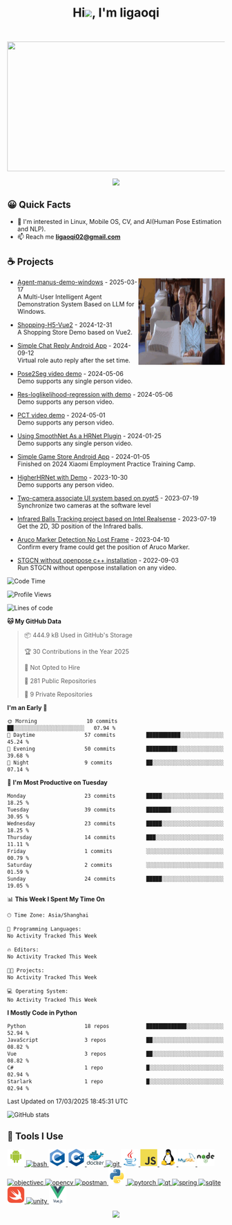 <h1 align="center">Hi<img
src="https://github.com/blackcater/blackcater/raw/main/images/Hi.gif" height="32" />, I'm ligaoqi</h1>

<br />

<p align="center">
  <img alig src="https://socialify.git.ci/ligaoqi2/ligaoqi2/image?font=Rokkitt&name=1&owner=1&pattern=Floating%20Cogs&theme=Dark" width="700" height="300" />
</p>

<p align="center">
  <img alig src="https://github-profile-trophy.vercel.app/?username=ligaoqi2&theme=onedark&column=-1" />
</p>

## :grinning: Quick Facts

- :camera_flash: I'm interested in Linux, Mobile OS, CV, and AI(Human Pose Estimation and NLP).
- 📫 Reach me **ligaoqi02@gmail.com**

## :coffee: Projects

<a href="#"><img align="right" src="https://github.com/ligaoqi2/ligaoqi2/raw/main/readme.gif" width="200 " height="200" /></a>

- <a href='https://github.com/ligaoqi2/agent-manus-demo-windows' target='_blank'>Agent-manus-demo-windows</a> - 2025-03-17
  <br/> A Multi-User Intelligent Agent Demonstration System Based on LLM for Windows.

- <a href='https://github.com/ligaoqi2/Shopping-H5-Vue2' target='_blank'>Shopping-H5-Vue2</a> - 2024-12-31
  <br/> A Shopping Store Demo based on Vue2.

- <a href='https://github.com/ligaoqi2/Simple-Chat-Auto-Reply-App-by-Java' target='_blank'>Simple Chat Reply Android App</a> - 2024-09-12
  <br/> Virtual role auto reply after the set time.

- <a href='https://github.com/ligaoqi2/Pose2Seg-single-person-video-demo' target='_blank'>Pose2Seg video demo</a> - 2024-05-06
  <br/> Demo supports any single person video.

- <a href='https://github.com/ligaoqi2/res-loglikelihood-regression-with-COCO-video-demo' target='_blank'>Res-loglikelihood-regression with demo</a> - 2024-05-06
  <br/> Demo supports any person video.

- <a href='https://github.com/ligaoqi2/Human-Pose-as-Compositional-Tokens-with-Video-Demo' target='_blank'>PCT video demo</a> - 2024-05-01
  <br/> Demo supports any person video.

- <a href='https://github.com/ligaoqi2/Using-SmoothNet-As-a-HRNet-Plugin' target='_blank'>Using SmoothNet As a HRNet Plugin</a> - 2024-01-25
  <br/> Demo supports any single person video.
  
- <a href='https://github.com/ligaoqi2/Simple-Game-Store-App-by-Android' target='_blank'>Simple Game Store Android App</a> - 2024-01-05
  <br/> Finished on 2024 Xiaomi Employment Practice Training Camp.

- <a href='https://github.com/ligaoqi2/HigherHRNet-With-Demo' target='_blank'>HigherHRNet with Demo</a> - 2023-10-30
  <br/> Demo supports any person video.
  
- <a href='https://github.com/ligaoqi2/Two_Camera_Record_Associate-UI' target='_blank'>Two-camera associate UI system based on pyqt5</a> - 2023-07-19
  <br/> Synchronize two cameras at the software level
  
- <a href='https://github.com/ligaoqi2/Realsense_Infrared_Ball_Tracking' target='_blank'>Infrared Balls Tracking project based on Intel Realsense</a> - 2023-07-19
  <br/> Get the 2D, 3D position of the Infrared balls.

- <a href='https://github.com/ligaoqi2/Aruco_Marker_Detection_No_Lost_Frame' target='_blank'>Aruco Marker Detection No Lost Frame</a> - 2023-04-10
  <br/> Confirm every frame could get the position of Aruco Marker.

- <a href='https://github.com/ligaoqi2/STGCN_without_Openpose_Installation' target='_blank'>STGCN without openpose c++ installation</a> - 2022-09-03
  <br/> Run STGCN without openpose installation on any video.
  
<!---
ligaoqi2/ligaoqi2 is a ✨ special ✨ repository because its `README.md` (this file) appears on your GitHub profile.
You can click the Preview link to take a look at your changes.
--->

<!--START_SECTION:waka-->
![Code Time](http://img.shields.io/badge/Code%20Time-0%20secs-blue)

![Profile Views](http://img.shields.io/badge/Profile%20Views-6-blue)

![Lines of code](https://img.shields.io/badge/From%20Hello%20World%20I%27ve%20Written-1.1%20million%20lines%20of%20code-blue)

**🐱 My GitHub Data** 

> 📦 444.9 kB Used in GitHub's Storage 
 > 
> 🏆 30 Contributions in the Year 2025
 > 
> 🚫 Not Opted to Hire
 > 
> 📜 281 Public Repositories 
 > 
> 🔑 9 Private Repositories 
 > 
**I'm an Early 🐤** 

```text
🌞 Morning                10 commits          ██░░░░░░░░░░░░░░░░░░░░░░░   07.94 % 
🌆 Daytime                57 commits          ███████████░░░░░░░░░░░░░░   45.24 % 
🌃 Evening                50 commits          ██████████░░░░░░░░░░░░░░░   39.68 % 
🌙 Night                  9 commits           ██░░░░░░░░░░░░░░░░░░░░░░░   07.14 % 
```
📅 **I'm Most Productive on Tuesday** 

```text
Monday                   23 commits          █████░░░░░░░░░░░░░░░░░░░░   18.25 % 
Tuesday                  39 commits          ████████░░░░░░░░░░░░░░░░░   30.95 % 
Wednesday                23 commits          █████░░░░░░░░░░░░░░░░░░░░   18.25 % 
Thursday                 14 commits          ███░░░░░░░░░░░░░░░░░░░░░░   11.11 % 
Friday                   1 commits           ░░░░░░░░░░░░░░░░░░░░░░░░░   00.79 % 
Saturday                 2 commits           ░░░░░░░░░░░░░░░░░░░░░░░░░   01.59 % 
Sunday                   24 commits          █████░░░░░░░░░░░░░░░░░░░░   19.05 % 
```


📊 **This Week I Spent My Time On** 

```text
🕑︎ Time Zone: Asia/Shanghai

💬 Programming Languages: 
No Activity Tracked This Week

🔥 Editors: 
No Activity Tracked This Week

🐱‍💻 Projects: 
No Activity Tracked This Week

💻 Operating System: 
No Activity Tracked This Week
```

**I Mostly Code in Python** 

```text
Python                   18 repos            █████████████░░░░░░░░░░░░   52.94 % 
JavaScript               3 repos             ██░░░░░░░░░░░░░░░░░░░░░░░   08.82 % 
Vue                      3 repos             ██░░░░░░░░░░░░░░░░░░░░░░░   08.82 % 
C#                       1 repo              █░░░░░░░░░░░░░░░░░░░░░░░░   02.94 % 
Starlark                 1 repo              █░░░░░░░░░░░░░░░░░░░░░░░░   02.94 % 
```




 Last Updated on 17/03/2025 18:45:31 UTC
<!--END_SECTION:waka-->

![GitHub stats](https://github-readme-stats.vercel.app/api?username=ligaoqi2&show_icons=true&theme=transparent)

## :hammer: Tools I Use
<p align="left"> <a href="https://developer.android.com" target="_blank" rel="noreferrer"> <img src="https://raw.githubusercontent.com/devicons/devicon/master/icons/android/android-original-wordmark.svg" alt="android" width="40" height="40"/> </a> <a href="https://www.gnu.org/software/bash/" target="_blank" rel="noreferrer"> <img src="https://www.vectorlogo.zone/logos/gnu_bash/gnu_bash-icon.svg" alt="bash" width="40" height="40"/> </a> <a href="https://www.cprogramming.com/" target="_blank" rel="noreferrer"> <img src="https://raw.githubusercontent.com/devicons/devicon/master/icons/c/c-original.svg" alt="c" width="40" height="40"/> </a> <a href="https://www.w3schools.com/cpp/" target="_blank" rel="noreferrer"> <img src="https://raw.githubusercontent.com/devicons/devicon/master/icons/cplusplus/cplusplus-original.svg" alt="cplusplus" width="40" height="40"/> </a> <a href="https://www.docker.com/" target="_blank" rel="noreferrer"> <img src="https://raw.githubusercontent.com/devicons/devicon/master/icons/docker/docker-original-wordmark.svg" alt="docker" width="40" height="40"/> </a> <a href="https://git-scm.com/" target="_blank" rel="noreferrer"> <img src="https://www.vectorlogo.zone/logos/git-scm/git-scm-icon.svg" alt="git" width="40" height="40"/> </a> <a href="https://www.java.com" target="_blank" rel="noreferrer"> <img src="https://raw.githubusercontent.com/devicons/devicon/master/icons/java/java-original.svg" alt="java" width="40" height="40"/> </a> <a href="https://developer.mozilla.org/en-US/docs/Web/JavaScript" target="_blank" rel="noreferrer"> <img src="https://raw.githubusercontent.com/devicons/devicon/master/icons/javascript/javascript-original.svg" alt="javascript" width="40" height="40"/> </a> <a href="https://www.linux.org/" target="_blank" rel="noreferrer"> <img src="https://raw.githubusercontent.com/devicons/devicon/master/icons/linux/linux-original.svg" alt="linux" width="40" height="40"/> </a> <a href="https://www.mysql.com/" target="_blank" rel="noreferrer"> <img src="https://raw.githubusercontent.com/devicons/devicon/master/icons/mysql/mysql-original-wordmark.svg" alt="mysql" width="40" height="40"/> </a> <a href="https://nodejs.org" target="_blank" rel="noreferrer"> <img src="https://raw.githubusercontent.com/devicons/devicon/master/icons/nodejs/nodejs-original-wordmark.svg" alt="nodejs" width="40" height="40"/> </a> <a href="https://developer.apple.com/library/archive/documentation/Cocoa/Conceptual/ProgrammingWithObjectiveC/Introduction/Introduction.html" target="_blank" rel="noreferrer"> <img src="https://www.vectorlogo.zone/logos/apple_objectivec/apple_objectivec-icon.svg" alt="objectivec" width="40" height="40"/> </a> <a href="https://opencv.org/" target="_blank" rel="noreferrer"> <img src="https://www.vectorlogo.zone/logos/opencv/opencv-icon.svg" alt="opencv" width="40" height="40"/> </a> <a href="https://postman.com" target="_blank" rel="noreferrer"> <img src="https://www.vectorlogo.zone/logos/getpostman/getpostman-icon.svg" alt="postman" width="40" height="40"/> </a> <a href="https://www.python.org" target="_blank" rel="noreferrer"> <img src="https://raw.githubusercontent.com/devicons/devicon/master/icons/python/python-original.svg" alt="python" width="40" height="40"/> </a> <a href="https://pytorch.org/" target="_blank" rel="noreferrer"> <img src="https://www.vectorlogo.zone/logos/pytorch/pytorch-icon.svg" alt="pytorch" width="40" height="40"/> </a> <a href="https://www.qt.io/" target="_blank" rel="noreferrer"> <img src="https://upload.wikimedia.org/wikipedia/commons/0/0b/Qt_logo_2016.svg" alt="qt" width="40" height="40"/> </a> <a href="https://spring.io/" target="_blank" rel="noreferrer"> <img src="https://www.vectorlogo.zone/logos/springio/springio-icon.svg" alt="spring" width="40" height="40"/> </a> <a href="https://www.sqlite.org/" target="_blank" rel="noreferrer"> <img src="https://www.vectorlogo.zone/logos/sqlite/sqlite-icon.svg" alt="sqlite" width="40" height="40"/> </a> <a href="https://developer.apple.com/swift/" target="_blank" rel="noreferrer"> <img src="https://raw.githubusercontent.com/devicons/devicon/master/icons/swift/swift-original.svg" alt="swift" width="40" height="40"/> </a> <a href="https://unity.com/" target="_blank" rel="noreferrer"> <img src="https://www.vectorlogo.zone/logos/unity3d/unity3d-icon.svg" alt="unity" width="40" height="40"/> </a> <a href="https://vuejs.org/" target="_blank" rel="noreferrer"> <img src="https://raw.githubusercontent.com/devicons/devicon/master/icons/vuejs/vuejs-original-wordmark.svg" alt="vuejs" width="40" height="40"/> </a> </p>

<p align="center">
  <img src="https://capsule-render.vercel.app/api?type=waving&height=80&color=gradient&reversal=true&section=footer"/>
</p>
